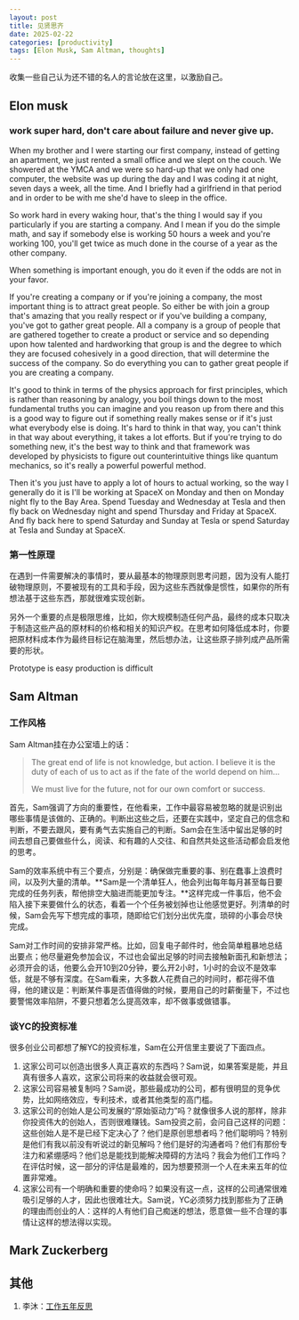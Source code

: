 ```yaml
---
layout: post
title: 见贤思齐
date: 2025-02-22
categories: [productivity]
tags: [Elon Musk, Sam Altman, thoughts]
---
```


收集一些自己认为还不错的名人的言论放在这里，以激励自己。

## Elon musk

### work super hard, don't care about failure and never give up.
When my brother and I were starting our first company, instead of getting an apartment, we just rented a small office and we slept on the couch. We showered at the YMCA and we were so hard-up that we only had one computer, the website was up during the day and I was coding it at night, seven days a week, all the time. And I briefly had a girlfriend in that period and in order to be with me she'd have to sleep in the office.

So work hard in every waking hour, that's the thing I would say if you particularly if you are starting a company. And I mean if you do the simple math, and say if somebody else is working 50 hours a week and you're working 100, you'll get twice as much done in the course of a year as the other company.

When something is important enough, you do it even if the odds are not in your favor.

If you're creating a company or if you're joining a company, the most important thing is to attract great people. So either be with join a group that's amazing that you really respect or if you've building a company, you've got to gather great people. All a company is a group of people that are gathered together to create a product or service and so depending upon how talented and hardworking that group is and the degree to which they are focused cohesively in a good direction, that will determine the success of the company. So do everything you can to gather great people if you are creating a company.

It's good to think in terms of the physics approach for first principles, which is rather than reasoning by analogy, you boil things down to the most fundamental truths you can imagine and you reason up from there and this is a good way to figure out if something really makes sense or if it's just what everybody else is doing. It's hard to think in that way, you can't think in that way about everything, it takes a lot efforts. But if you're trying to do something new, it's the best way to think and that framework was developed by physicists to figure out counterintuitive things like quantum mechanics, so it's really a powerful powerful method.

Then it's you just have to apply a lot of hours to actual working, so the way I generally do it is I'll be working at SpaceX on Monday and then on Monday night fly to the Bay Area. Spend Tuesday and Wednesday at Tesla and then fly back on Wednesday night and spend Thursday and Friday at SpaceX. And fly back here to spend Saturday and Sunday at Tesla or spend Saturday at Tesla and Sunday at SpaceX.

### 第一性原理
在遇到一件需要解决的事情时，要从最基本的物理原则思考问题，因为没有人能打破物理原则，不要被现有的工具和手段，因为这些东西就像是惯性，如果你的所有想法基于这些东西，那就很难实现创新。

另外一个重要的点是极限思维，比如，你大规模制造任何产品，最终的成本只取决于制造这些产品的原材料的价格和相关的知识产权。在思考如何降低成本时，你要把原材料成本作为最终目标记在脑海里，然后想办法，让这些原子排列成产品所需要的形状。

Prototype is easy production is difficult

## Sam Altman

### 工作风格
Sam Altman挂在办公室墙上的话：
> The great end of life is not knowledge, but action. I believe it is the duty of each of us to act as if the fate of the world depend on him... 
>
> We must live for the future, not for our own comfort or success.

首先，Sam强调了方向的重要性，在他看来，工作中最容易被忽略的就是识别出哪些事情是该做的、正确的。判断出这些之后，还要在实践中，坚定自己的信念和判断，不要去跟风，要有勇气去实施自己的判断。Sam会在生活中留出足够的时间去想自己要做些什么，阅读、和有趣的人交往、和自然共处这些活动都会启发他的思考。

Sam的效率系统中有三个要点，分别是：确保做完重要的事、别在蠢事上浪费时间，以及列大量的清单。**Sam是一个清单狂人，他会列出每年每月甚至每日要完成的任务列表，帮他排空大脑进而能更加专注。**这样完成一件事后，他不会陷入接下来要做什么的状态，看着一个个任务被划掉也让他感觉更好。列清单的时候，Sam会先写下想完成的事项，随即给它们划分出优先度，琐碎的小事会尽快完成。

Sam对工作时间的安排非常严格。比如，回复电子邮件时，他会简单粗暴地总结出要点；他尽量避免参加会议，不过也会留出足够的时间去接触新面孔和新想法；必须开会的话，他要么会开10到20分钟，要么开2小时，1小时的会议不是效率低，就是不够有深度。在Sam看来，大多数人花费自己的时间时，都花得不值得，他的建议是：判断某件事是否值得做的时候，要用自己的时薪衡量下，不过也要警惕效率陷阱，不要只想着怎么提高效率，却不做事或做错事。

### 谈YC的投资标准
很多创业公司都想了解YC的投资标准，Sam在公开信里主要说了下面四点。
1. 这家公司可以创造出很多人真正喜欢的东西吗？Sam说，如果答案是能，并且真有很多人喜欢，这家公司将来的收益就会很可观。
2. 这家公司容易被复制吗？Sam说，那些最成功的公司，都有很明显的竞争优势，比如网络效应，专利技术，或者其他类型的高门槛。
3. 这家公司的创始人是公司发展的“原始驱动力”吗？就像很多人说的那样，除非你投资伟大的创始人，否则很难赚钱。Sam投资之前，会问自己这样的问题：这些创始人是不是已经下定决心了？他们是原创思想者吗？他们聪明吗？特别是他们有我以前没有听说过的新见解吗？他们是好的沟通者吗？他们有那份专注力和紧绷感吗？他们总是能找到能解决障碍的方法吗？我会为他们工作吗？在评估时候，这一部分的评估是最难的，因为想要预测一个人在未来五年的位置非常难。
4. 这家公司有一个明确和重要的使命吗？如果没有这一点，这样的公司通常很难吸引足够的人才，因此也很难壮大。Sam说，YC必须努力找到那些为了正确的理由而创业的人：这样的人有他们自己痴迷的想法，愿意做一些不合理的事情让这样的想法得以实现。

## Mark Zuckerberg

## 其他

1. 李沐：[工作五年反思](https://www.bilibili.com/read/cv11414235)